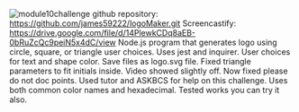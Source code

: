 ![module10challenge](https://user-images.githubusercontent.com/65635308/232714732-10d4be40-618c-41b6-84ba-ebcd7d517dba.PNG)
github repository: https://github.com/james59222/logoMaker.git
Screencastify: https://drive.google.com/file/d/14PlewkCDq8aEB-0bRuZcQc9peiN5x4dC/view
Node.js program that generates logo using circle, square, or triangle user choices.
Uses jest and inquirer.
User choices for text and shape color.
Save files as logo.svg file.
Fixed triangle parameters to fit initials inside. Video showed slightly off. Now fixed please do not doc points.
Used tutor and ASKBCS for help on this challenge. 
Uses both common color names and hexadecimal. Tested works you can try it also.
